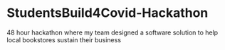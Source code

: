 # StudentsBuild4Covid-Hackathon
48 hour hackathon where my team designed a software solution to help local bookstores sustain their business
